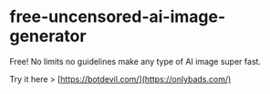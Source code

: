 # free-uncensored-ai-image-generator
Free! No limits no guidelines make any type of AI image super fast.

Try it here > [https://botdevil.com/](https://onlybads.com/)


